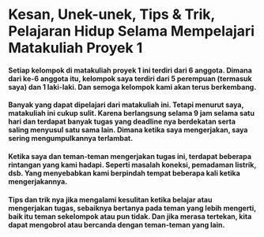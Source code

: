 # __Kesan, Unek-unek, Tips & Trik, Pelajaran Hidup Selama Mempelajari Matakuliah Proyek 1__

	
#### Setiap kelompok di matakuliah proyek 1 ini terdiri dari 6 anggota. Dimana dari ke-6 anggota itu, kelompok saya terdiri dari 5 perempuan (termasuk saya) dan 1 laki-laki. Dan semoga kelompok kami akan terus berkembang.

#### Banyak yang dapat dipelajari dari matakuliah ini. Tetapi menurut saya, matakuliah ini cukup sulit. Karena berlangsung selama 9 jam selama satu hari dan terdapat banyak tugas yang deadline nya berdekatan serta saling menyusul satu sama lain. Dimana ketika saya mengerjakan, saya sering mengumpulkannya terlambat.

#### Ketika saya dan teman-teman mengerjakan tugas ini, terdapat beberapa rintangan yang kami hadapi. Seperti masalah koneksi, pemadaman listrik, dsb. Yang menyebabkan kami berpindah tempat beberapa kali ketika mengerjakannya.

#### Tips dan trik nya jika mengalami kesulitan ketika belajar atau mengerjakan tugas, sebaiknya bertanya pada teman yang lebih mengerti, baik itu teman sekelompok atau pun tidak. Dan jika merasa tertekan, kita dapat mengobrol atau bercanda dengan teman-teman yang lain.
	
